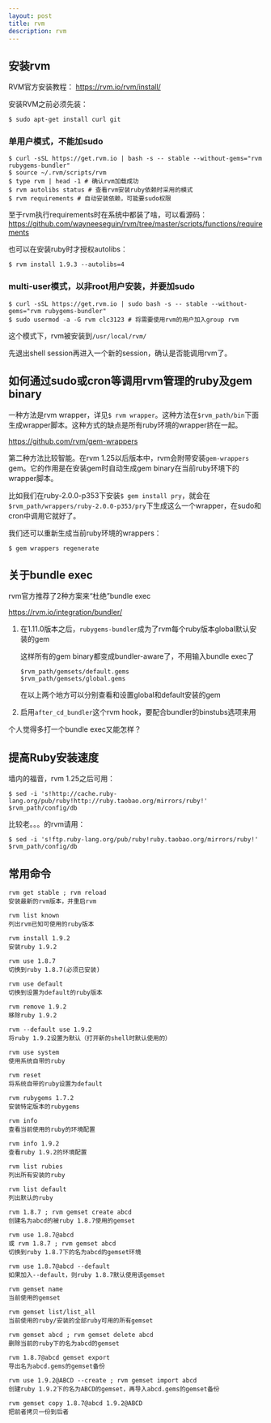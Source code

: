 ```yaml
---
layout: post
title: rvm
description: rvm
---
```


安装rvm
-------

RVM官方安装教程： <https://rvm.io/rvm/install/>

安装RVM之前必须先装：

    $ sudo apt-get install curl git

### 单用户模式，不能加sudo

    $ curl -sSL https://get.rvm.io | bash -s -- stable --without-gems="rvm rubygems-bundler"
    $ source ~/.rvm/scripts/rvm
    $ type rvm | head -1 # 确认rvm加载成功
    $ rvm autolibs status # 查看rvm安装ruby依赖时采用的模式
    $ rvm requirements # 自动安装依赖，可能要sudo权限

至于rvm执行requirements时在系统中都装了啥，可以看源码： <https://github.com/wayneeseguin/rvm/tree/master/scripts/functions/requirements>

也可以在安装ruby时才授权autolibs：

    $ rvm install 1.9.3 --autolibs=4

### multi-user模式，以非root用户安装，并要加sudo

    $ curl -sSL https://get.rvm.io | sudo bash -s -- stable --without-gems="rvm rubygems-bundler"
    $ sudo usermod -a -G rvm clc3123 # 将需要使用rvm的用户加入group rvm

这个模式下，rvm被安装到`/usr/local/rvm/`

先退出shell session再进入一个新的session，确认是否能调用rvm了。

如何通过sudo或cron等调用rvm管理的ruby及gem binary
-------------------------------------------------

一种方法是rvm wrapper，详见`$ rvm wrapper`。这种方法在`$rvm_path/bin`下面生成wrapper脚本。这种方式的缺点是所有ruby环境的wrapper挤在一起。

<https://github.com/rvm/gem-wrappers>

第二种方法比较智能。在rvm 1.25以后版本中，rvm会附带安装`gem-wrappers` gem。它的作用是在安装gem时自动生成gem binary在当前ruby环境下的wrapper脚本。

比如我们在ruby-2.0.0-p353下安装`$ gem install pry`，就会在`$rvm_path/wrappers/ruby-2.0.0-p353/pry`下生成这么一个wrapper，在sudo和cron中调用它就好了。

我们还可以重新生成当前ruby环境的wrappers：

    $ gem wrappers regenerate

关于bundle exec
---------------

rvm官方推荐了2种方案来“杜绝”bundle exec

<https://rvm.io/integration/bundler/>

1.  在1.11.0版本之后，`rubygems-bundler`成为了rvm每个ruby版本global默认安装的gem

    这样所有的gem binary都变成bundler-aware了，不用输入bundle exec了

        $rvm_path/gemsets/default.gems
        $rvm_path/gemsets/global.gems

    在以上两个地方可以分别查看和设置global和default安装的gem

2.  启用`after_cd_bundler`这个rvm hook，要配合bundler的binstubs选项来用

个人觉得多打一个bundle exec又能怎样？

提高Ruby安装速度
----------------

墙内的福音，rvm 1.25之后可用：

    $ sed -i 's!http://cache.ruby-lang.org/pub/ruby!http://ruby.taobao.org/mirrors/ruby!' $rvm_path/config/db

比较老。。。的rvm请用：

    $ sed -i 's!ftp.ruby-lang.org/pub/ruby!ruby.taobao.org/mirrors/ruby!' $rvm_path/config/db

常用命令
--------

    rvm get stable ; rvm reload
    安装最新的rvm版本，并重启rvm

    rvm list known
    列出rvm已知可使用的ruby版本

    rvm install 1.9.2
    安装ruby 1.9.2

    rvm use 1.8.7
    切换到ruby 1.8.7(必须已安装)

    rvm use default
    切换到设置为default的ruby版本

    rvm remove 1.9.2
    移除ruby 1.9.2

    rvm --default use 1.9.2
    将ruby 1.9.2设置为默认（打开新的shell时默认使用的）

    rvm use system
    使用系统自带的ruby

    rvm reset
    将系统自带的ruby设置为default

    rvm rubygems 1.7.2
    安装特定版本的rubygems

    rvm info
    查看当前使用的ruby的环境配置

    rvm info 1.9.2
    查看ruby 1.9.2的环境配置

    rvm list rubies
    列出所有安装的ruby

    rvm list default
    列出默认的ruby

    rvm 1.8.7 ; rvm gemset create abcd
    创建名为abcd的被ruby 1.8.7使用的gemset

    rvm use 1.8.7@abcd
    或 rvm 1.8.7 ; rvm gemset abcd
    切换到ruby 1.8.7下的名为abcd的gemset环境

    rvm use 1.8.7@abcd --default
    如果加入--default，则ruby 1.8.7默认使用该gemset

    rvm gemset name
    当前使用的gemset

    rvm gemset list/list_all
    当前使用的ruby/安装的全部ruby可用的所有gemset

    rvm gemset abcd ; rvm gemset delete abcd
    删除当前的ruby下的名为abcd的gemset

    rvm 1.8.7@abcd gemset export
    导出名为abcd.gems的gemset备份

    rvm use 1.9.2@ABCD --create ; rvm gemset import abcd
    创建ruby 1.9.2下的名为ABCD的gemset，再导入abcd.gems的gemset备份

    rvm gemset copy 1.8.7@abcd 1.9.2@ABCD
    把前者拷贝一份到后者
